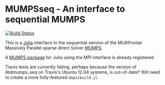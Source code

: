 # MUMPSseq - An interface to sequential MUMPS

[![Build Status](https://travis-ci.org/dmbates/MUMPS1.jl.svg)](https://travis-ci.org/dmbates/MUMPS1.jl)

This is a [Julia](http://www.julialang.org) interface to the sequential version of the MUltifrontal Massively Parallel sparse direct Solver [MUMPS](http://mumps.enseeiht.fr).

A [MUMPS package](https://github.com/lruthotto/MUMPS.jl) for Julia using the MPI interface is already registered.

Travis tests are currently failing, perhaps because the version of libdmumps_seq on Travis's Ubuntu 12.04 systems, is out-of-date?  Will need to create a more fully-featured `deps/build.jl`.
